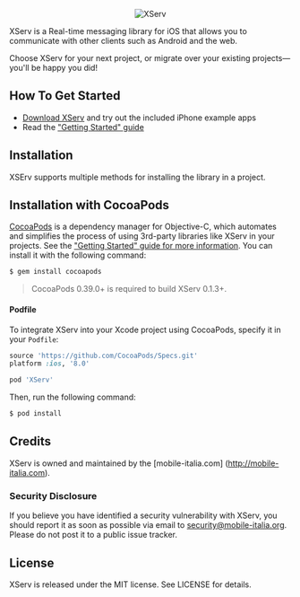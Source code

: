 <p align="center" >
  <img src="http://mobile-italia.com/xserv/assets/images/apple-icon-114x114.png" alt="XServ" title="XServ">
</p>

XServ is a Real-time messaging library for iOS that allows you to communicate with other clients such as Android and the web.

Choose XServ for your next project, or migrate over your existing projects—you'll be happy you did!

## How To Get Started

- [Download XServ](https://github.com/xserv/xserv-ios/archive/master.zip) and try out the included iPhone example apps
- Read the ["Getting Started" guide](http://mobile-italia.com/xserv/docs#)

## Installation
XSErv supports multiple methods for installing the library in a project.

## Installation with CocoaPods

[CocoaPods](http://cocoapods.org) is a dependency manager for Objective-C, which automates and simplifies the process of using 3rd-party libraries like XServ in your projects. See the ["Getting Started" guide for more information](). You can install it with the following command:

```bash
$ gem install cocoapods
```

> CocoaPods 0.39.0+ is required to build XServ 0.1.3+.

#### Podfile

To integrate XServ into your Xcode project using CocoaPods, specify it in your `Podfile`:

```ruby
source 'https://github.com/CocoaPods/Specs.git'
platform :ios, '8.0'

pod 'XServ'
```

Then, run the following command:

```bash
$ pod install
```

## Credits

XServ is owned and maintained by the [mobile-italia.com] (http://mobile-italia.com).


### Security Disclosure

If you believe you have identified a security vulnerability with XServ, you should report it as soon as possible via email to security@mobile-italia.org. Please do not post it to a public issue tracker.

## License

XServ is released under the MIT license. See LICENSE for details.
